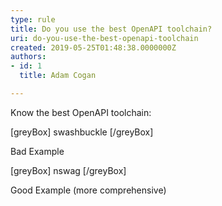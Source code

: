 ```yaml
---
type: rule
title: Do you use the best OpenAPI toolchain?
uri: do-you-use-the-best-openapi-toolchain
created: 2019-05-25T01:48:38.0000000Z
authors:
- id: 1
  title: Adam Cogan

---
```


Know the best OpenAPI toolchain:

[greyBox]
 swashbuckle 
[/greyBox]

Bad Example 

[greyBox]
 nswag 
[/greyBox]


Good Example (more comprehensive)
